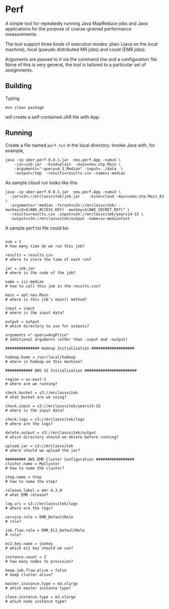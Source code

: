 # Perf 

A simple tool for repeatedly running Java MapReduce jobs and Java applications for the purpose of coarse-grained performance measurements. 

The tool support three kinds of execution modes: plain (Java on the local machine), local (pseudo distributed MR jobs) and could (EMR jobs).

Arguments are passed to it via the command line and a configuration file. None of this is very general, the tool is tailored to a particular set of assignments.

## Building

Typing 

```mvn clean package```

will create a self-contained JAR file with App.

## Running

Create a file named ``perf.txt`` in the local directory. Invoke Java with, for example,

```
java -cp uber-perf-0.0.1.jar  neu.perf.App -num=5 \
    -jar=job.jar  -kind=plain  -main=neu.otp.Main \
    -arguments="-query=A_3_Median" -input=../data  \
    -output=/tmp  -results=results.csv -name=i-median 
```


As sample cloud run looks like this

```
java -cp uber-perf-0.0.1.jar  neu.perf.App -num=3 \
  -jar=s3n://mrclassvitek/job.jar    -kind=cloud -main=neu.otp.Main_A3 \
  -arguments="-median -fsroot=s3n://mrclassvitek/ -awskeyid=$(AWS_ACCESS_KEY) -awskey=$(AWS_SECRET_KEY)" \
  -results=results.csv -input=s3n://mrclassvitek/years14-15 \
  -output=s3n://mrclassvitek/output -name=iv-medianfast 
```


A sample perf.txt file could be:

```

num = 1
# how many time do we run this job?

results = results.csv
# where to store the time of each run?

jar = job.jar
# where is the code of the job? 

name = iii-median
# how to call this job in the results.csv?

main = opt.neu.Main
# where is this job's main() method?

input = input
# where is the input data?

output = output
# which directory to use for outputs?

arguments ="-query=AvgPrice"
# additional arguments (other than -input and -output)

############### Hadoop Initialization ###################

hadoop.home = /usr/local/hadoop
# where is hadoop on this machine?

############ AWS S3 Initialization #######################

region = us-east-1
# where are we running? 

check.bucket = s3://mrclassvitek
# what bucket are we using?

check.input = s3://mrclassvitek/years14-15
# where is the input data?

check.logs = s3://mrclassvitek/logs
# where are the logs?

delete.output = s3://mrclassvitek/output
# which directory should we delete before running?

upload.jar = s3://mrclassvitek
# where should we upload the jar?

######### AWS EMR Cluster Configuration #################
cluster.name = MyCluster
# how to name the cluster?

step.name = Step
# how to name the step?

release.label = emr-4.3.0
# what EMR release?

log.uri = s3://mrclassvitek/logs
# where are the logs?

service.role = EMR_DefaultRole
# role?

job.flow.role = EMR_EC2_DefaultRole
# role?

ec2.key.name = jankey
# which ec2 key should we use?

instance.count = 2
# how many nodes to provision?

keep.job.flow.alive = false
# keep cluster alive?

master.instance.type = m3.xlarge
# which master instance type?

slave.instance.type = m3.xlarge
# which node instance type?
```

